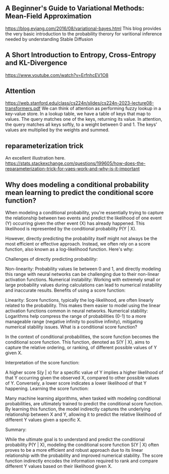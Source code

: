 ## A Beginner's Guide to Variational Methods: Mean-Field Approximation
https://blog.evjang.com/2016/08/variational-bayes.html
This blog provides the very basic introduction to the probability therory for varitional inference needed by understanding Stable Diffusion

## A Short Introduction to Entropy, Cross-Entropy and KL-Divergence
https://www.youtube.com/watch?v=ErfnhcEV1O8


## Attention
https://web.stanford.edu/class/cs224n/slides/cs224n-2023-lecture08-transformers.pdf
We can think of attention as performing fuzzy lookup in a key-value store.
In a lookup table, we have a table of keys that map to values. The query matches one of the keys, returning its value.
In attention, the query matches all keys softly, to a weight between 0 and 1. The keys’ values are multiplied by the weights and summed.

## reparameterization trick
An excellent illustration here. https://stats.stackexchange.com/questions/199605/how-does-the-reparameterization-trick-for-vaes-work-and-why-is-it-important

## Why does modeling a conditional probability mean learning to predict the conditional score function?
When modeling a conditional probability, you're essentially trying to capture the relationship between two events and predict the likelihood of one event (Y) occurring given the other event (X) has already happened. This likelihood is represented by the conditional probability P(Y | X).

However, directly predicting the probability itself might not always be the most efficient or effective approach. Instead, we often rely on a score function, also known as a log-likelihood function. Here's why:

Challenges of directly predicting probability:

Non-linearity: Probability values lie between 0 and 1, and directly modeling this range with neural networks can be challenging due to their non-linear activation functions.
Numerical instability: Working with extremely small or large probability values during calculations can lead to numerical instability and inaccurate results.
Benefits of using a score function:

Linearity: Score functions, typically the log-likelihood, are often linearly related to the probability. This makes them easier to model using the linear activation functions common in neural networks.
Numerical stability: Logarithms help compress the range of probabilities (0-1) to a more manageable range (negative infinity to positive infinity), mitigating numerical stability issues.
What is a conditional score function?

In the context of conditional probabilities, the score function becomes the conditional score function. This function, denoted as S(Y | X), aims to capture the relative ordering, or ranking, of different possible values of Y given X.

Interpretation of the score function:

A higher score S(y | x) for a specific value of Y implies a higher likelihood of that Y occurring given the observed X, compared to other possible values of Y.
Conversely, a lower score indicates a lower likelihood of that Y happening.
Learning the score function:

Many machine learning algorithms, when tasked with modeling conditional probabilities, are ultimately trained to predict the conditional score function. By learning this function, the model indirectly captures the underlying relationship between X and Y, allowing it to predict the relative likelihood of different Y values given a specific X.

Summary:

While the ultimate goal is to understand and predict the conditional probability P(Y | X), modeling the conditional score function S(Y | X) often proves to be a more efficient and robust approach due to its linear relationship with the probability and improved numerical stability. The score function indirectly encodes the information required to rank and compare different Y values based on their likelihood given X.
